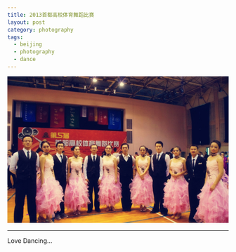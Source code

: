 ```yaml
---
title: 2013首都高校体育舞蹈比赛
layout: post
category: photography
tags:
  - beijing
  - photography
  - dance
---
```


![Ballroom-Dance-Competition](/media/image/2013/dance-competition-2013.jpg)  

---

Love Dancing...  
